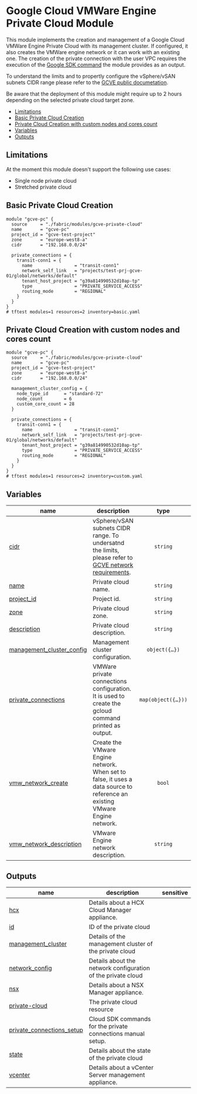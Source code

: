 # Google Cloud VMWare Engine Private Cloud Module

This module implements the creation and management of a Google Cloud VMWare Engine Private Cloud with its management cluster. If configured, it also creates the VMWare engine network or it can work with an existing one. The creation of the private connection with the user VPC requires the execution of the  [Google SDK command](https://cloud.google.com/sdk/gcloud/reference/vmware/private-connections/create#--routing-mode) the module provides as an output.

To understand the limits and to propertly configure the vSphere/vSAN subnets CIDR range please refer to the [GCVE public documetation](https://cloud.google.com/vmware-engine/docs/quickstart-networking-requirements).

Be aware that the deployment of this module might require up to 2 hours depending on the selected private cloud target zone.

<!-- BEGIN TOC -->
- [Limitations](#limitations)
- [Basic Private Cloud Creation](#basic-private-cloud-creation)
- [Private Cloud Creation with custom nodes and cores count](#private-cloud-creation-with-custom-nodes-and-cores-count)
- [Variables](#variables)
- [Outputs](#outputs)
<!-- END TOC -->

## Limitations
At the moment this module doesn't support the following use cases:
- Single node private cloud
- Stretched private cloud

## Basic Private Cloud Creation

```hcl
module "gcve-pc" {
  source     = "./fabric/modules/gcve-private-cloud"
  name       = "gcve-pc"
  project_id = "gcve-test-project"
  zone       = "europe-west8-a"
  cidr       = "192.168.0.0/24"

  private_connections = {
    transit-conn1 = {
      name                = "transit-conn1"
      network_self_link   = "projects/test-prj-gcve-01/global/networks/default"
      tenant_host_project = "g39a814990532d10ap-tp"
      type                = "PRIVATE_SERVICE_ACCESS"
      routing_mode        = "REGIONAL"
    }
  }
}
# tftest modules=1 resources=2 inventory=basic.yaml
```
## Private Cloud Creation with custom nodes and cores count

```hcl
module "gcve-pc" {
  source     = "./fabric/modules/gcve-private-cloud"
  name       = "gcve-pc"
  project_id = "gcve-test-project"
  zone       = "europe-west8-a"
  cidr       = "192.168.0.0/24"

  management_cluster_config = {
    node_type_id      = "standard-72"
    node_count        = 6
    custom_core_count = 28
  }

  private_connections = {
    transit-conn1 = {
      name                = "transit-conn1"
      network_self_link   = "projects/test-prj-gcve-01/global/networks/default"
      tenant_host_project = "g39a814990532d10ap-tp"
      type                = "PRIVATE_SERVICE_ACCESS"
      routing_mode        = "REGIONAL"
    }
  }
}
# tftest modules=1 resources=2 inventory=custom.yaml
```
<!-- BEGIN TFDOC -->
## Variables

| name | description | type | required | default |
|---|---|:---:|:---:|:---:|
| [cidr](variables.tf#L23) | vSphere/vSAN subnets CIDR range. To undersatnd the limits, please refer to [GCVE network requirements](https://cloud.google.com/vmware-engine/docs/quickstart-networking-requirements). | <code>string</code> | ✓ |  |
| [name](variables.tf#L43) | Private cloud name. | <code>string</code> | ✓ |  |
| [project_id](variables.tf#L85) | Project id. | <code>string</code> | ✓ |  |
| [zone](variables.tf#L102) | Private cloud zone. | <code>string</code> | ✓ |  |
| [description](variables.tf#L17) | Private cloud description. | <code>string</code> |  | <code>&#34;Terraform-managed.&#34;</code> |
| [management_cluster_config](variables.tf#L28) | Management cluster configuration. | <code title="object&#40;&#123;&#10;  node_type_id      &#61; string&#10;  node_count        &#61; number,&#10;  custom_core_count &#61; number&#10;&#125;&#41;">object&#40;&#123;&#8230;&#125;&#41;</code> |  | <code title="&#123;&#10;  node_type_id      &#61; &#34;standard-72&#34;,&#10;  node_count        &#61; 3,&#10;  custom_core_count &#61; null&#10;&#125;">&#123;&#8230;&#125;</code> |
| [private_connections](variables.tf#L48) | VMWare private connections configuration. It is used to create the gcloud command printed as output. | <code title="map&#40;object&#40;&#123;&#10;  name                &#61; string&#10;  network_self_link   &#61; string&#10;  peering_name        &#61; optional&#40;string&#41;&#10;  tenant_host_project &#61; optional&#40;string&#41;&#10;  description         &#61; optional&#40;string, &#34;Terraform-managed.&#34;&#41;&#10;  type                &#61; optional&#40;string, &#34;PRIVATE_SERVICE_ACCESS&#34;&#41;&#10;  routing_mode        &#61; optional&#40;string, &#34;REGIONAL&#34;&#41;&#10;&#125;&#41;&#41;">map&#40;object&#40;&#123;&#8230;&#125;&#41;&#41;</code> |  | <code>&#123;&#125;</code> |
| [vmw_network_create](variables.tf#L90) | Create the VMware Engine network. When set to false, it uses a data source to reference an existing VMware Engine network. | <code>bool</code> |  | <code>true</code> |
| [vmw_network_description](variables.tf#L96) |  VMware Engine network description. | <code>string</code> |  | <code>&#34;Terraform-managed.&#34;</code> |

## Outputs

| name | description | sensitive |
|---|---|:---:|
| [hcx](outputs.tf#L17) | Details about a HCX Cloud Manager appliance. |  |
| [id](outputs.tf#L22) | ID of the private cloud |  |
| [management_cluster](outputs.tf#L27) | Details of the management cluster of the private cloud |  |
| [network_config](outputs.tf#L32) | Details about the network configuration of the private cloud |  |
| [nsx](outputs.tf#L37) | Details about a NSX Manager appliance. |  |
| [private-cloud](outputs.tf#L42) | The private cloud resource |  |
| [private_connections_setup](outputs.tf#L47) | Cloud SDK commands for the private connections manual setup. |  |
| [state](outputs.tf#L63) | Details about the state of the private cloud |  |
| [vcenter](outputs.tf#L68) | Details about a vCenter Server management appliance. |  |
<!-- END TFDOC -->
